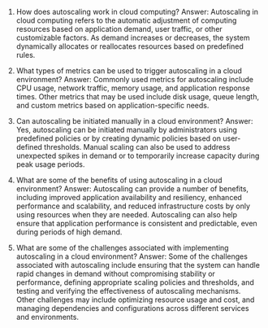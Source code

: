 1. How does autoscaling work in cloud computing? 
Answer: Autoscaling in cloud computing refers to the automatic adjustment of computing resources based on application demand, user traffic, or other customizable factors. As demand increases or decreases, the system dynamically allocates or reallocates resources based on predefined rules.

2. What types of metrics can be used to trigger autoscaling in a cloud environment? 
Answer: Commonly used metrics for autoscaling include CPU usage, network traffic, memory usage, and application response times. Other metrics that may be used include disk usage, queue length, and custom metrics based on application-specific needs.

3. Can autoscaling be initiated manually in a cloud environment? 
Answer: Yes, autoscaling can be initiated manually by administrators using predefined policies or by creating dynamic policies based on user-defined thresholds. Manual scaling can also be used to address unexpected spikes in demand or to temporarily increase capacity during peak usage periods.

4. What are some of the benefits of using autoscaling in a cloud environment? 
Answer: Autoscaling can provide a number of benefits, including improved application availability and resiliency, enhanced performance and scalability, and reduced infrastructure costs by only using resources when they are needed. Autoscaling can also help ensure that application performance is consistent and predictable, even during periods of high demand.

5. What are some of the challenges associated with implementing autoscaling in a cloud environment? 
Answer: Some of the challenges associated with autoscaling include ensuring that the system can handle rapid changes in demand without compromising stability or performance, defining appropriate scaling policies and thresholds, and testing and verifying the effectiveness of autoscaling mechanisms. Other challenges may include optimizing resource usage and cost, and managing dependencies and configurations across different services and environments.